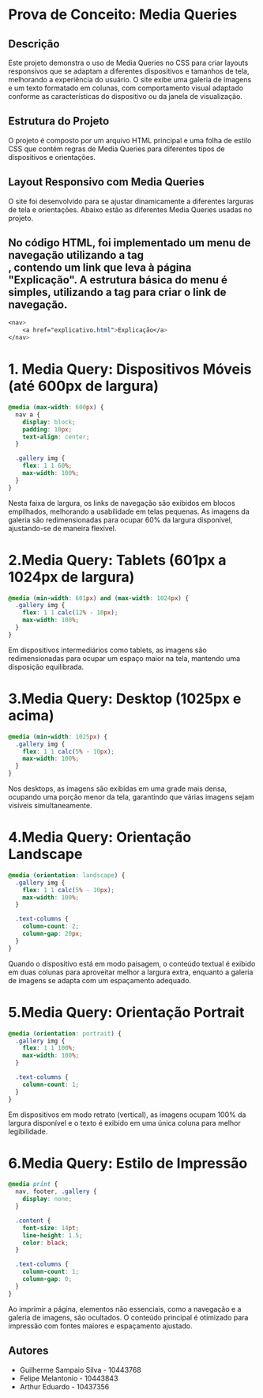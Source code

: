 # Prova de Conceito: Media Queries

## Descrição
Este projeto demonstra o uso de Media Queries no CSS para criar layouts responsivos que se adaptam a diferentes dispositivos e tamanhos de tela, melhorando a experiência do usuário. O site exibe uma galeria de imagens e um texto formatado em colunas, com comportamento visual adaptado conforme as características do dispositivo ou da janela de visualização.
## Estrutura do Projeto
O projeto é composto por um arquivo HTML principal e uma folha de estilo CSS que contém regras de Media Queries para diferentes tipos de dispositivos e orientações.
## Layout Responsivo com Media Queries
O site foi desenvolvido para se ajustar dinamicamente a diferentes larguras de tela e orientações. Abaixo estão as diferentes Media Queries usadas no projeto.
## No código HTML, foi implementado um menu de navegação utilizando a tag <nav>, contendo um link que leva à página "Explicação". A estrutura básica do menu é simples, utilizando a tag <a> para criar o link de navegação.
``` css
<nav>
    <a href="explicativo.html">Explicação</a>
</nav>
```
# 1. Media Query: Dispositivos Móveis (até 600px de largura)
```css
@media (max-width: 600px) {
  nav a {
    display: block;
    padding: 10px;
    text-align: center;
  }

  .gallery img {
    flex: 1 1 60%; 
    max-width: 100%; 
  }
}
```
Nesta faixa de largura, os links de navegação são exibidos em blocos empilhados, melhorando a usabilidade em telas pequenas. As imagens da galeria são redimensionadas para ocupar 60% da largura disponível, ajustando-se de maneira flexível.
# 2.Media Query: Tablets (601px a 1024px de largura)
``` css
@media (min-width: 601px) and (max-width: 1024px) {
  .gallery img {
    flex: 1 1 calc(12% - 10px); 
    max-width: 100%;
  }
}
```
Em dispositivos intermediários como tablets, as imagens são redimensionadas para ocupar um espaço maior na tela, mantendo uma disposição equilibrada.
# 3.Media Query: Desktop (1025px e acima)
``` css
@media (min-width: 1025px) {
  .gallery img {
    flex: 1 1 calc(5% - 10px); 
    max-width: 100%;
  }
}
```
Nos desktops, as imagens são exibidas em uma grade mais densa, ocupando uma porção menor da tela, garantindo que várias imagens sejam visíveis simultaneamente.
# 4.Media Query: Orientação Landscape
``` css
@media (orientation: landscape) {
  .gallery img {
    flex: 1 1 calc(5% - 10px); 
    max-width: 100%;
  }

  .text-columns {
    column-count: 2;
    column-gap: 20px;
  }
}
```
Quando o dispositivo está em modo paisagem, o conteúdo textual é exibido em duas colunas para aproveitar melhor a largura extra, enquanto a galeria de imagens se adapta com um espaçamento adequado.
# 5.Media Query: Orientação Portrait
``` css
@media (orientation: portrait) {
  .gallery img {
    flex: 1 1 100%; 
    max-width: 100%;
  }

  .text-columns {
    column-count: 1;
  }
}
```
Em dispositivos em modo retrato (vertical), as imagens ocupam 100% da largura disponível e o texto é exibido em uma única coluna para melhor legibilidade.
# 6.Media Query: Estilo de Impressão
``` css
@media print {
  nav, footer, .gallery {
    display: none;
  }

  .content {
    font-size: 14pt;
    line-height: 1.5;
    color: black;
  }

  .text-columns {
    column-count: 1;
    column-gap: 0;
  }
}
```
Ao imprimir a página, elementos não essenciais, como a navegação e a galeria de imagens, são ocultados. O conteúdo principal é otimizado para impressão com fontes maiores e espaçamento ajustado.


## Autores
- Guilherme Sampaio Silva - 10443768
- Felipe Melantonio - 10443843
- Arthur Eduardo - 10437356
